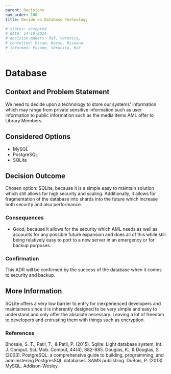 ```yaml
---
parent: Decisions
nav_order: 100
title: Decide on Database Technology

# status: accepted
# date: 14-10-2024
# decision-makers: Raf, Veronica,
# consulted: Essam, Bassu, Rizwana
# informed: Essame, Veronica, Raf
---
```

<!-- markdownlint-disable-next-line MD025 -->
# Database

## Context and Problem Statement

We need to decide upon a technology to store our systems' information which may range from private sensitive information such as user information to public information such as the media items AML offer to Library Members.

## Considered Options

* MySQL
* PostgreSQL
* SQLite

## Decision Outcome

Chosen option: SQLite, because it is a simple easy to maintain solution which still allows for high security and scaling. Additionally, it allows for fragmentation of the database into shards into the future which increase both security and also performance. 

### Consequences

* Good, because it allows for the security which AML needs as well as accounts for any possible future expansion and does all of this while still being relatively easy to port to a new server in an emergency or for backup purposes.

### Confirmation

This ADR will be confirmed by the success of the database when it comes to security and backup.

## More Information

SQLite offers a very low barrier to entry for inexperienced developers and maintainers since it is inherently designed to be very simple and easy to understand and only offer the absolute necessary. Leaving a lot of freedom to developers and entrusting them with things such as encryption. 

### References

Bhosale, S. T., Patil, T., & Patil, P. (2015). Sqlite: Light database system. Int. J. Comput. Sci. Mob. Comput, 44(4), 882-885.
Douglas, K., & Douglas, S. (2003). PostgreSQL: a comprehensive guide to building, programming, and administering PostgresSQL databases. SAMS publishing.
DuBois, P. (2013). MySQL. Addison-Wesley.
